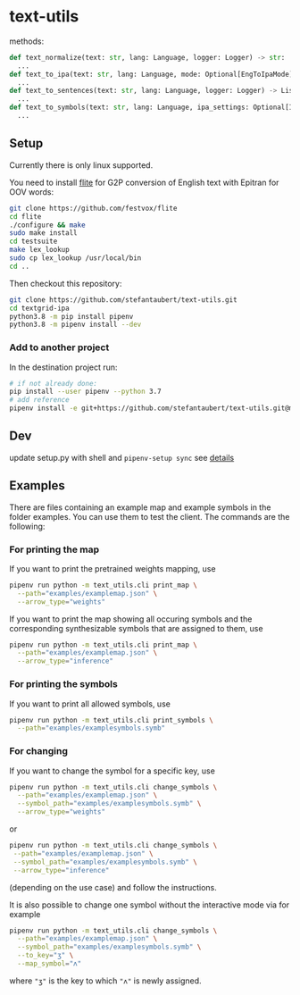 # text-utils

methods:

```py
def text_normalize(text: str, lang: Language, logger: Logger) -> str:
  ...
def text_to_ipa(text: str, lang: Language, mode: Optional[EngToIpaMode], replace_unknown_with: Optional[str], logger: Logger) -> str:
  ...
def text_to_sentences(text: str, lang: Language, logger: Logger) -> List[str]:
  ...
def text_to_symbols(text: str, lang: Language, ipa_settings: Optional[IPAExtractionSettings], logger: Logger) -> List[str]:
  ...
```

## Setup

Currently there is only linux supported.

You need to install [flite](https://github.com/festvox/flite) for G2P conversion of English text with Epitran for OOV words:

```sh
git clone https://github.com/festvox/flite
cd flite
./configure && make
sudo make install
cd testsuite
make lex_lookup
sudo cp lex_lookup /usr/local/bin
cd ..
```

Then checkout this repository:

```sh
git clone https://github.com/stefantaubert/text-utils.git
cd textgrid-ipa
python3.8 -m pip install pipenv
python3.8 -m pipenv install --dev
```

### Add to another project

In the destination project run:

```sh
# if not already done:
pip install --user pipenv --python 3.7
# add reference
pipenv install -e git+https://github.com/stefantaubert/text-utils.git@master#egg=text_utils
```

## Dev

update setup.py with shell and `pipenv-setup sync`
see [details](https://pypi.org/project/pipenv-setup/)

## Examples

There are files containing an example map and example symbols in the folder examples. You can use them to test the client. The commands are the following:

### For printing the map

If you want to print the pretrained weights mapping, use

```sh
pipenv run python -m text_utils.cli print_map \
  --path="examples/examplemap.json" \
  --arrow_type="weights"
```

If you want to print the map showing all occuring symbols and the corresponding synthesizable symbols that are assigned to them, use

```sh
pipenv run python -m text_utils.cli print_map \
  --path="examples/examplemap.json" \
  --arrow_type="inference"
```

### For printing the symbols

If you want to print all allowed symbols, use

```sh
pipenv run python -m text_utils.cli print_symbols \
  --path="examples/examplesymbols.symb"
```

### For changing

If you want to change the symbol for a specific key, use

```sh
pipenv run python -m text_utils.cli change_symbols \
  --path="examples/examplemap.json" \
  --symbol_path="examples/examplesymbols.symb" \
  --arrow_type="weights"
```

or

```sh
pipenv run python -m text_utils.cli change_symbols \
 --path="examples/examplemap.json" \
 --symbol_path="examples/examplesymbols.symb" \
 --arrow_type="inference"
```

(depending on the use case)
and follow the instructions.

It is also possible to change one symbol without the interactive mode via for example

```sh
pipenv run python -m text_utils.cli change_symbols \
  --path="examples/examplemap.json" \
  --symbol_path="examples/examplesymbols.symb" \
  --to_key="ʒ" \
  --map_symbol="ʌ"
```

where `"ʒ"` is the key to which `"ʌ"` is newly assigned.
